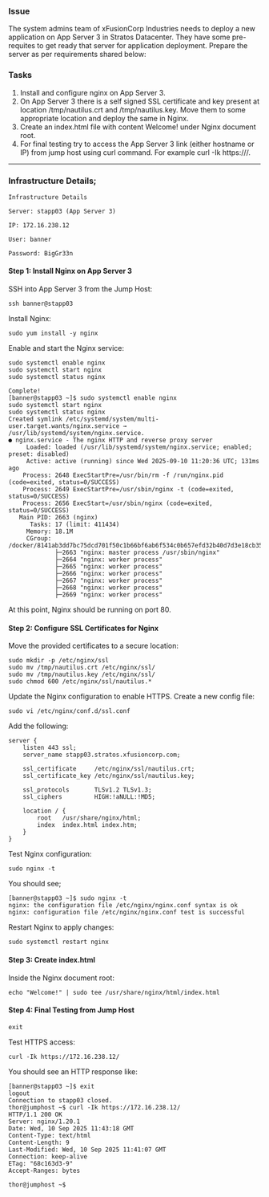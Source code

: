 ### Issue

The system admins team of xFusionCorp Industries needs to deploy a new application on App Server 3 in Stratos Datacenter. They have some pre-requites to get ready that server for application deployment. Prepare the server as per requirements shared below:

### Tasks

1. Install and configure nginx on App Server 3.
2. On App Server 3 there is a self signed SSL certificate and key present at location /tmp/nautilus.crt and /tmp/nautilus.key. Move them to some appropriate location and deploy the same in Nginx.
3. Create an index.html file with content Welcome! under Nginx document root.
4. For final testing try to access the App Server 3 link (either hostname or IP) from jump host using curl command. For example curl -Ik https://<app-server-ip>/.

---

### Infrastructure Details;

```
Infrastructure Details

Server: stapp03 (App Server 3)

IP: 172.16.238.12

User: banner

Password: BigGr33n
```

#### Step 1: Install Nginx on App Server 3

SSH into App Server 3 from the Jump Host:

```
ssh banner@stapp03
```

Install Nginx:

```
sudo yum install -y nginx
```

Enable and start the Nginx service:

```
sudo systemctl enable nginx
sudo systemctl start nginx
sudo systemctl status nginx
```

```
Complete!
[banner@stapp03 ~]$ sudo systemctl enable nginx
sudo systemctl start nginx
sudo systemctl status nginx
Created symlink /etc/systemd/system/multi-user.target.wants/nginx.service → /usr/lib/systemd/system/nginx.service.
● nginx.service - The nginx HTTP and reverse proxy server
     Loaded: loaded (/usr/lib/systemd/system/nginx.service; enabled; preset: disabled)
     Active: active (running) since Wed 2025-09-10 11:20:36 UTC; 131ms ago
    Process: 2648 ExecStartPre=/usr/bin/rm -f /run/nginx.pid (code=exited, status=0/SUCCESS)
    Process: 2649 ExecStartPre=/usr/sbin/nginx -t (code=exited, status=0/SUCCESS)
    Process: 2656 ExecStart=/usr/sbin/nginx (code=exited, status=0/SUCCESS)
   Main PID: 2663 (nginx)
      Tasks: 17 (limit: 411434)
     Memory: 18.1M
     CGroup: /docker/8141ab3dd7bc75dcd701f50c1b66bf6ab6f534c0b657efd32b40d7d3e18cb351/system.slice/nginx.service
             ├─2663 "nginx: master process /usr/sbin/nginx"
             ├─2664 "nginx: worker process"
             ├─2665 "nginx: worker process"
             ├─2666 "nginx: worker process"
             ├─2667 "nginx: worker process"
             ├─2668 "nginx: worker process"
             ├─2669 "nginx: worker process"
```

At this point, Nginx should be running on port 80.

#### Step 2: Configure SSL Certificates for Nginx

Move the provided certificates to a secure location:

```
sudo mkdir -p /etc/nginx/ssl
sudo mv /tmp/nautilus.crt /etc/nginx/ssl/
sudo mv /tmp/nautilus.key /etc/nginx/ssl/
sudo chmod 600 /etc/nginx/ssl/nautilus.*
```

Update the Nginx configuration to enable HTTPS. Create a new config file:

```
sudo vi /etc/nginx/conf.d/ssl.conf
```

Add the following:

```
server {
    listen 443 ssl;
    server_name stapp03.stratos.xfusioncorp.com;

    ssl_certificate     /etc/nginx/ssl/nautilus.crt;
    ssl_certificate_key /etc/nginx/ssl/nautilus.key;

    ssl_protocols       TLSv1.2 TLSv1.3;
    ssl_ciphers         HIGH:!aNULL:!MD5;

    location / {
        root   /usr/share/nginx/html;
        index  index.html index.htm;
    }
}
```

Test Nginx configuration:

```
sudo nginx -t
```

You should see;

```
[banner@stapp03 ~]$ sudo nginx -t
nginx: the configuration file /etc/nginx/nginx.conf syntax is ok
nginx: configuration file /etc/nginx/nginx.conf test is successful
```

Restart Nginx to apply changes:

```
sudo systemctl restart nginx
```

#### Step 3: Create index.html

Inside the Nginx document root:

```
echo "Welcome!" | sudo tee /usr/share/nginx/html/index.html
```

#### Step 4: Final Testing from Jump Host

```
exit
```

Test HTTPS access:

```
curl -Ik https://172.16.238.12/
```

You should see an HTTP response like:

```
[banner@stapp03 ~]$ exit
logout
Connection to stapp03 closed.
thor@jumphost ~$ curl -Ik https://172.16.238.12/
HTTP/1.1 200 OK
Server: nginx/1.20.1
Date: Wed, 10 Sep 2025 11:43:18 GMT
Content-Type: text/html
Content-Length: 9
Last-Modified: Wed, 10 Sep 2025 11:41:07 GMT
Connection: keep-alive
ETag: "68c163d3-9"
Accept-Ranges: bytes

thor@jumphost ~$
```
